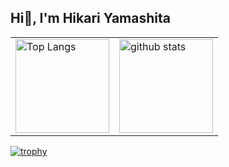 ## Hi👋, I'm Hikari Yamashita

<table>
  <tr>
    <td>
      <img alt="Top Langs" height="150px" src="https://github-readme-stats.vercel.app/api/top-langs/?username=yamashitahikari&layout=compact&count_private=true&show_icons=true&theme=radical" />
    </td>
    <td>
      <img alt="github stats" height="150px" src="https://github-readme-stats.vercel.app/api?username=yamashitahikari&count_private=true&show_icons=true&theme=radical" />
    </td>
  </tr>
</table>

[![trophy](https://github-profile-trophy.vercel.app/?username=yamashitahikari&theme=radical&column=8)](https://github.com/ryo-ma/github-profile-trophy)

